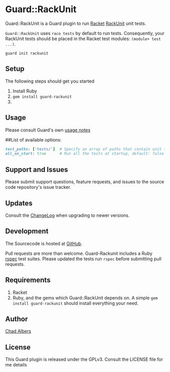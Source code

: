 # Guard::RackUnit

Guard::RackUnit is a Guard plugin to run
[Racket](http:/racket-lang.org)
[RackUnit](http://docs.racket-lang.org/rackunit/index.html) unit
tests.

`Guard::RackUnit` uses `raco tests` by default to run tests. Consequently, your RackUnit
tests should be placed in the Racket test modules: `(module+ test ...)`.

```
guard init rackunit
```

## Setup
The following steps should get you started

1. Install Ruby
2. `gem install guard-rackunit`
3.

## Usage
Please consult Guard's own [usage notes](https://github.com/guard/guard#readme)

##List of available options:
``` ruby
test_paths: ['tests/']  # Specify an array of paths that contain unit test files
all_on_start: true      # Run all the tests at startup, default: false
```

## Support and Issues
Please submit support questions, feature requests, and issues to the
source code repository's issue tracker.

## Updates
Consult the [ChangeLog](Changelog) when upgrading to newer versions.

## Development
The Sourcecode is hosted at [GitHub](https://github.com/neomantic/guard-rackunit).

Pull requests are more than welcome. Guard-Rackunit includes a Ruby
[rspec](https://relishapp.com/rspec) test suites. Please updated the tests
run `rspec` before submitting pull requests.

## Requirements
1. Racket
2. Ruby, and the gems which Guard::RackUnit depends on. A simple `gem
   install guard-rackunit` should install everything your need.

## Author
[Chad Albers](https://github.com/neomantic)

## License
This Guard plugin is released under the GPLv3. Consult the LICENSE
file for me details
